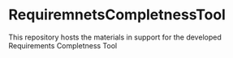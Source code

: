 # RequiremnetsCompletnessTool
This repository hosts the materials in support for the developed Requirements Completness Tool

